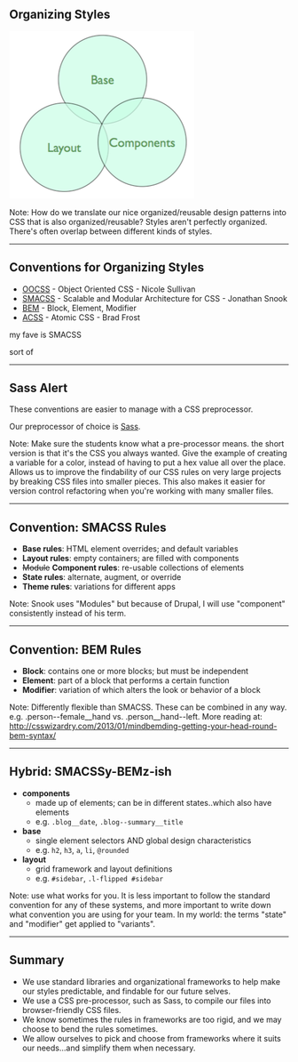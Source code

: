 ## Organizing Styles

![Image: Base, Layout, Components](assets/style-framework.png)

Note: How do we translate our nice organized/reusable design patterns into CSS that is also organized/reusable? Styles aren't perfectly organized. There's often overlap between different kinds of styles.

---------------------------------------
## Conventions for Organizing Styles

- [OOCSS](http://github.com/stubbornella/oocss/wiki) - Object Oriented CSS - Nicole Sullivan
- [SMACSS](http://smacss.com/) - Scalable and Modular Architecture for CSS - Jonathan Snook
- [BEM](http://bem.info/method/) - Block, Element, Modifier
- [ACSS](http://bradfrostweb.com/blog/post/atomic-web-design/) - Atomic CSS - Brad Frost

<p style="text-align: left; margin-top: 1em" class="fragment fade-in">my fave is SMACSS</p>
<p style="text-align: left; margin-top: 1em" class="fragment fade-in">sort of</p>

---------------------------------------
## Sass Alert

These conventions are easier to manage with a CSS preprocessor.

Our preprocessor of choice is [Sass](http://sass-lang.com/guide).

Note: Make sure the students know what a pre-processor means. the short version is that it's the CSS you always wanted. Give the example of creating a variable for a color, instead of having to put a hex value all over the place. Allows us to improve the findability of our CSS rules on very large projects by breaking CSS files into smaller pieces. This also makes it easier for version control refactoring when you're working with many smaller files.

----------
## Convention: SMACSS Rules

- **Base rules**: HTML element overrides; and default variables
- **Layout rules**: empty containers; are filled with components
- <strike>Module</strike> **Component rules**: re-usable collections of elements
- **State rules**: alternate, augment, or override
- **Theme rules**: variations for different apps

Note: Snook uses "Modules" but because of Drupal, I will use "component" consistently instead of his term.

----------
## Convention: BEM Rules

- **Block**: contains one or more blocks; but must be independent
- **Element**: part of a block that performs a certain function
- **Modifier**: variation of which alters the look or behavior of a block

Note: Differently flexible than SMACSS. These can be combined in any way. e.g. .person--female__hand vs. .person__hand--left. More reading at: http://csswizardry.com/2013/01/mindbemding-getting-your-head-round-bem-syntax/

----------
## Hybrid: SMACSSy-BEMz-ish

- **components**
  - made up of elements; can be in different states..which also have elements
  - e.g. `.blog__date`, `.blog--summary__title`
- **base**
  - single element selectors AND global design characteristics
  - e.g. `h2`, `h3`, `a`, `li`, `@rounded`
- **layout**
  - grid framework and layout definitions
  - e.g. `#sidebar`, `.l-flipped #sidebar`

Note: use what works for you. It is less important to follow the standard convention for any of these systems, and more important to write down what convention you are using for your team. In my world: the terms "state" and "modifier" get applied to "variants".

----------
## Summary

- We use standard libraries and organizational frameworks to help make our styles predictable, and findable for our future selves.
- We use a CSS pre-processor, such as Sass, to compile our files into browser-friendly CSS files.
- We know sometimes the rules in frameworks are too rigid, and we may choose to bend the rules sometimes.
- We allow ourselves to pick and choose from frameworks where it suits our needs...and simplify them when necessary.
